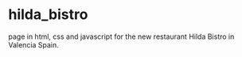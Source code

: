 # hilda_bistro
page in html, css and javascript for the new restaurant Hilda Bistro in Valencia Spain.
